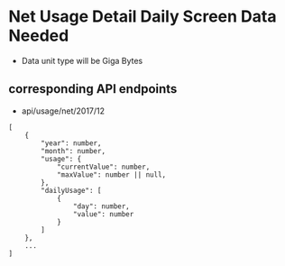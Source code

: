 # Net Usage Detail Daily Screen Data Needed

- Data unit type will be Giga Bytes

## corresponding API endpoints
 - api/usage/net/2017/12

```
[
    {
        "year": number,
        "month": number,
        "usage": {
            "currentValue": number,
            "maxValue": number || null,        
        },
        "dailyUsage": [
            {
                "day": number,
                "value": number
            }
        ]
    },
    ...
]
```
